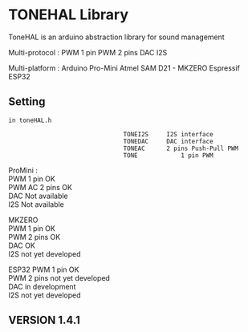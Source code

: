 # TONEHAL Library

ToneHAL is an arduino abstraction library for sound management 

Multi-protocol :
									PWM		1 pin
									PWM		2 pins
									DAC
									I2S
									
Multi-platform :
									Arduino Pro-Mini
									Atmel SAM D21 - MKZERO 
									Espressif ESP32
									
## Setting

	in toneHAL.h

									TONEI2S		I2S interface
									TONEDAC		DAC interface
									TONEAC		2 pins Push-Pull PWM
									TONE 			1 pin PWM
									
  ProMini :                                                                      
                PWM 1 pin                         OK                             
                PWM AC 2 pins                     OK                             
                DAC                               Not available                  
                I2S                               Not available                  
                                                                                 
  MKZERO                                                                         
                PWM 1 pin                         OK                             
                PWM 2 pins                        OK                             
                DAC                               OK                             
                I2S                               not yet developed              
                                                                                 
 ESP32          PWM 1 pin                         OK                             
                PWM 2 pins                        not yet developed              
                DAC                               in development                 
                I2S                               not yet developed              
								
##	VERSION 1.4.1
								
